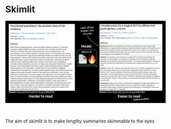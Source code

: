 # Skimlit

<p align="center">
  <img src="Images/skimlit.png">
</p> <br>

The aim of skimlit is to make lengthy summaries skimmable to the eyes.